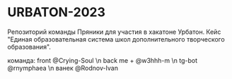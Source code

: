 # URBATON-2023
Репозиторий команды Пряники для участия в хакатоне Урбатон.
Кейс "Единая образовательная система школ дополнительного творческого образования".

команда:
front @Crying-Soul \n
back me + @w3hhh-m \n
tg-bot @rnymphaea \n
ванек @Rodnov-Ivan
